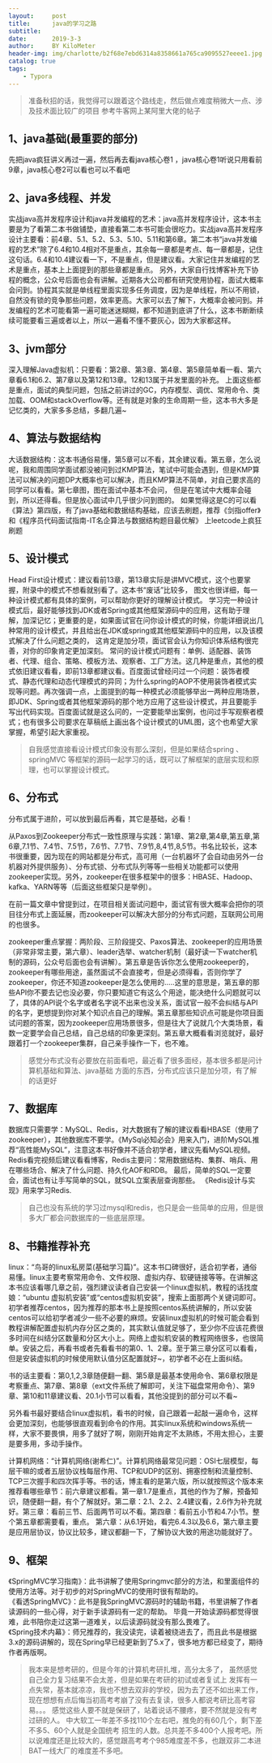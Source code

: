 ```yaml
---
layout:     post
title:      java的学习之路
subtitle:   
date:       2019-3-3
author:     BY KiloMeter
header-img: img/charlotte/b2f68e7ebd6314a8358661a765ca9095527eeee1.jpg
catalog: true
tags:
    - Typora
---
```


> 准备秋招的话，我觉得可以跟着这个路线走，然后做点难度稍微大一点、涉及技术面比较广的项目
> 参考牛客网上某阿里大佬的帖子

## 1、java基础(最重要的部分)

先把java疯狂讲义再过一遍，然后再去看java核心卷1
，java核心卷1听说只用看前9章，java核心卷2可以看也可以不看吧


## 2、java多线程、并发

实战java高并发程序设计和java并发编程的艺术：java高并发程序设计，这本书主要是为了看第二本书做铺垫，直接看第二本书可能会很吃力。实战java高并发程序设计主要看：前4章、5.1、5.2、5.3、5.10、5.11和第6章。第二本书“java并发编程的艺术”除了6.4和10.4相对不是重点，其余每一章都是考点、每一章都是，记住这句话。6.4和10.4建议看一下，不是重点，但是建议看。大家记住并发编程的艺术是重点，基本上上面提到的那些章都是重点。
另外，大家自行找博客补充下协程的概念，公众号后面也会有讲解。近期各大公司都有研究使用协程，面试大概率会问到。协程其实就是单线程里面实现多任务调度，因为是单线程，所以不用锁，自然没有锁的竞争那些问题，效率更高。大家可以去了解下，大概率会被问到。并发编程的艺术可能看第一遍可能迷迷糊糊，都不知道到底讲了什么，这本书断断续续可能要看三遍或者以上，所以一遍看不懂不要灰心，因为大家都这样。

## 3、jvm部分
深入理解Java虚拟机：只要看：第2章、第3章、第4章、第5章简单看一看、第六章看6.1和6.2、第7章以及第12和13章。12和13属于并发里面的补充。
上面这些都是重点，面试的典型问题，包括之前讲过的GC，内存模型、调优、常用命令、类加载、OOM和stackOverflow等。还有就是对象的生命周期一些，这本书大多是记忆类的，大家多多总结，多翻几遍~

## 4、算法与数据结构
大话数据结构：这本书通俗易懂，第5章可以不看，其余建议看。第五章，怎么说呢，我和周围同学面试都没被问到过KMP算法，笔试中可能会遇到，但是KMP算法可以解决的问题DP大概率也可以解决，而且KMP算法不简单，对自己要求高的同学可以看看。第七章图，图在面试中基本不会问，
但是在笔试中大概率会碰到，所以还得看。但是放心面试中几乎很少问到图的。
如果觉得这是C的可以看 《算法》第四版，有了java基础和数据结构基础，应该去刷题，推荐《剑指offer》和《程序员代码面试指南-IT名企算法与数据结构题目最优解》
上leetcode上疯狂刷题

## 5、设计模式
Head First设计模式：建议看前13章，第13章实际是讲MVC模式，这个也要掌握，附录中的模式不想看就别看了。这本书“废话”比较多，
图文也很详细，每一种设计模式都有具体的案例，可以帮助你更好的理解设计模式。
学习完一种设计模式后，最好能够找到JDK或者Spring或其他框架源码中的应用，这有助于理解，加深记忆；更重要的是，如果面试官在问你设计模式的时候，你能详细说出几种常用的设计模式，并且给出在JDK或spring或其他框架源码中的应用，以及该模式解决了什么问题之类的，
这肯定是加分项，面试官会认为你知识体系结构很完善，对你的印象肯定更加深刻。
常问的设计模式问题有：单例、适配器、装饰者、代理、组合、策略、模板方法、观察者、工厂方法。这几种是重点，其他的模式依旧建议看看，即前13章都建议看。百度面试曾经问过一个问题：装饰者模式、静态代理和动态代理模式的异同；为什么spring的AOP不使用装饰者模式实现等问题。再次强调一点，上面提到的每一种模式必须能够举出一两种应用场景，即JDK、Spring或者其他框架源码的那个地方应用了这些设计模式，并且要能手写出代码实现。百度面试就是这么问的，一定要能举出案例，也问过手写观察者模式；也有很多公司要求在草稿纸上画出各个设计模式的UML图，这个也希望大家掌握，希望引起大家重视。

> 自我感觉直接看设计模式印象没有那么深刻，但是如果结合spring 、springMVC
等框架的源码一起学习的话，既可以了解框架的底层实现和原理，也可以掌握设计模式。

## 6、分布式

分布式属于进阶，可以放到最后再看，其它是基础，必看！

从Paxos到Zookeeper分布式一致性原理与实践：第1章、第2章,第4章,第五章,第6章,7.1节、7.4节、7.5节，7.6节、7.7节、7.9节,8,4节,8,5节。书名比较长，这本书很重要，因为现在的网站都是分布式，高可用（一台机器坏了会自动由另外一台机器对外提供服务）、分布式锁、分布式队列等等一些相关功能都可以使用zookeeper实现。另外，zookeeper在很多框架中的很多：HBASE、Hadoop、kafka、YARN等等（后面这些框架只是举例）。

在前一篇文章中曾提到过，在项目相关面试问题中，面试官有很大概率会把你的项目往分布式上面延展，而zookeeper可以解决大部分的分布式问题，互联网公司用的也很多。

zookeeper重点掌握：两阶段、三阶段提交、Paxos算法、zookeeper的应用场景（非常非常主要，第六章）、leader选举、watcher机制（最好读一下watcher机制的源码，公众号后面也会有讲解）。第五章是告诉你怎么使用zookeeper的，zookeeper有哪些用途，虽然面试不会直接考，但是必须得看，否则你学了zookeeper，你还不知道zookeeper是怎么使用的.....这里的意思是，第五章的那些API你不要去记也没必要，你只要知道它有这么个用途，能决绝什么问题就可以了，具体的API说个名字或者名字说不出来也没关系，面试官一般不会纠结与API的名字，更想提到你对某个知识点自己的理解。第五章那些知识点可能是你项目面试问题的答案，因为zookeeper应用场景很多，但是往大了说就几个大类场景，看数一定要学会自己总结，自己总结的印象更深刻。第五章大概看看浏览就好，最好跟着打一个zookeeper集群，自己亲手操作一下，也不难。

> 感觉分布式没有必要放在前面看吧，最近看了很多面经，基本很多都是问计算机基础和算法、java基础
方面的东西，分布式应该只是加分项，有了解的话更好

## 7、数据库
数据库只需要学：MySQL、Redis，对大数据有了解的建议看看HBASE（使用了zookeeper），其他数据库不要学。《MySql必知必会》用来入门，进阶MySQL推荐“高性能MySQL”，注意这本书好像并不适合初学者，建议先看MySQL视频。Redis看完视频后建议看看博客，Redis主要问：常用数据结构、集群、哨兵、用在哪些场合、解决了什么问题、持久化AOF和RDB。
最后，简单的SQL一定要会，面试也有让手写简单的SQL，就SQL立案表层查询那些。
《Redis设计与实现》用来学习Redis.

> 自己也没有系统的学习过mysql和redis，也只是会一些简单的应用，但是很多大厂都会问数据库的一些底层原理。

## 8、书籍推荐补充

linux：“鸟哥的linux私房菜(基础学习篇)”。这本书口碑很好，适合初学者，通俗易懂。linux主要考察常用命令、文件权限、虚拟内存、软硬链接等等。在讲解这本书应该看哪几章之前，强烈建议读者自己安装一个linux虚拟机，教程的话找度娘：“ubuntu 虚拟机安装”或“centos虚拟机安装”，搜索上面那两个关键词即可。初学者推荐centos，因为推荐的那本书上是按照centos系统讲解的，所以安装centos可以给初学者减少一些不必要的麻烦。安装linux虚拟机的时候可能会看到教程讲解配置虚拟机内存分区之类的，其实默认值就足够了，至少你不应该花费很多时间在纠结分区数量和分区大小上。网络上虚拟机安装的教程网络很多，也很简单。安装之后，再看书或者先看看书的第0、1、2章。至于第三章分区可以看看，但是安装虚拟机的时候使用默认值分区配置就好~，初学者不必在上面纠结。

书的话主要看：第0,1,2,3章随便翻一翻、第5章是最基本使用命令、第6章权限是考察重点、第7章、第8章（ext文件系统了解即可，关注下磁盘常用命令）、第9章、第10和11章建议看、20.1小节可以看看，其他没提到的部分可以不看~

另外看书最好要结合linux虚拟机，看书的时候，自己跟着一起敲一遍命令，这样会更加深刻，也能够很直观看到命令的作用。其实linux系统和windows系统一样，大家不要畏惧，用多了就好了啊，刚刚开始肯定不太熟练，不用太担心，主要是要多用，多动手操作。

计算机网络：“计算机网络(谢希仁)”。计算机网络最常见问题：OSI七层模型，每层干嘛的或者五层协议栈每层作用、TCP和UDP的区别、拥塞控制和流量控制、TCP三次握手和四次挥手等。书的话，博主看的是第六版，所以就按照这个版本来推荐看哪些章节：前六章建议都看。第一章1.7是重点，其他的作为了解，预备知识，随便翻一翻，有个了解就好。第二章：2.1、2.2、2.4建议看，2.6作为补充就好。第三章：看前三节、后面两节可以不看。第四章：看前五小节和4.7小节。整个第五章都需要看，重点。 第六章：从6.1开始，看完6.4.3以及6.6，第六章主要是应用层协议，协议比较多，建议都翻一下，了解协议大致的用途功能就好了。


## 9、框架
《SpringMVC学习指南》：此书讲解了使用Springmvc部分的方法，和里面组件的使用方法等。对于初步的对SpringMVC的使用时很有帮助的。                                                                                        
《看透SpringMVC》：此书是我SpringMVC源码时的辅助书籍，书里讲解了作者读源码的一些心得，对于新手读源码有一定的帮助。
毕竟一开始读源码都觉得很难，此书陪你走过这第一道难关，以后读源码就没有那么畏难了。                                                                             
《Spring技术内幕》：师兄推荐的，我没读完，读着被绕进去了，而且此书是根据3.x的源码讲解的，现在Spring早已经更新到了5.x了，很多地方都已经变了，期待作者再版啊。



> 我本来是想考研的，但是今年的计算机考研扎堆，高分太多了，
虽然感觉自己全力复习结果不会太差，但是如果在考研的初试或者复试上
发挥有一点失常，基本就凉凉，我也不想去双非的学校，因为去了还不如出来工作，
现在想想有点后悔当初高考考崩了没有去复读，很多人都说考研比高考容易。。。
感觉这些人要不就是保研了，站着说话不腰疼，要不然就是没有考过研的人。
中大软工一年差不多找110个左右吧，推免的有60几个，剩下差不多5、60个人就是全国统考
招生的人数。总共差不多400个人报考吧。所以说难度还是比较大的，感觉跟高考考个985难度差不多，也跟双非二本进BAT一线大厂的难度差不多吧。